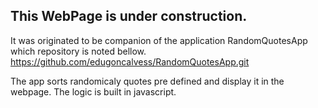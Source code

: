 ## This WebPage is under construction.

It was originated to be companion of the application RandomQuotesApp which repository is noted bellow.
https://github.com/edugoncalvess/RandomQuotesApp.git



The app sorts randomicaly quotes pre defined and display it in the webpage. The logic is built in javascript.


